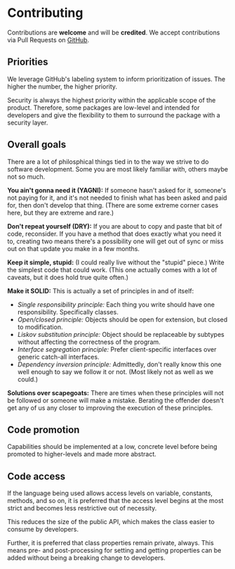 # Contributing

Contributions are **welcome** and will be **credited**. We accept contributions via Pull Requests on [GitHub](https://github.com/8fold/php-shoop).

## Priorities

We leverage GitHub's labeling system to inform prioritization of issues. The higher the number, the higher priority.

Security is always the highest priority within the applicable scope of the product. Therefore, some packages are low-level and intended for developers and give the flexibility to them to surround the package with a security layer.

## Overall goals

There are a lot of philosphical things tied in to the way we strive to do software development. Some you are most likely familiar with, others maybe not so much.

**You ain't gonna need it (YAGNI):** If someone hasn't asked for it, someone's not paying for it, and it's not needed to finish what has been asked and paid for, then don't develop that thing. (There are some extreme corner cases here, but they are extreme and rare.)

**Don't repeat yourself (DRY):** If you are about to copy and paste that bit of code, reconsider. If you have a method that does exactly what you need it to, creating two means there's a possibility one will get out of sync or miss out on that update you make in a few months.

**Keep it simple, stupid:** (I could really live without the "stupid" piece.) Write the simplest code that could work. (This one actually comes with a lot of caveats, but it does hold true quite often.)

**Make it SOLID:** This is actually a set of principles in and of itself:

- *Single responsibility principle:* Each thing you write should have one responsibility. Specifically classes.
- *Open/closed principle:* Objects should be open for extension, but closed to modification.
- *Liskov substitution principle:* Object should be replaceable by subtypes without affecting the correctness of the program.
- *Interface segregation principle:* Prefer client-specific interfaces over generic catch-all interfaces.
- *Dependency inversion principle:* Admittedly, don't really know this one well enough to say we follow it or not. (Most likely not as well as we could.)

**Solutions over scapegoats:** There are times when these principles will not be followed or someone will make a mistake. Berating the offender doesn't get any of us any closer to improving the execution of these principles.

## Code promotion

Capabilities should be implemented at a low, concrete level before being promoted to higher-levels and made more abstract.

## Code access

If the language being used allows access levels on variable, constants, methods, and so on, it is preferred that the access level begins at the most strict and becomes less restrictive out of necessity.

This reduces the size of the public API, which makes the class easier to consume by developers.

Further, it is preferred that class properties remain private, always. This means pre- and post-processing for setting and getting properties can be added without being a breaking change to developers.
